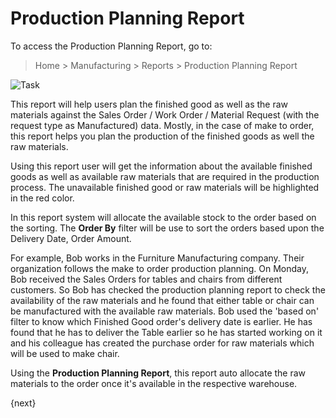<!-- add-breadcrumbs -->
# Production Planning Report

To access the Production Planning Report, go to:

> Home > Manufacturing > Reports > Production Planning Report

<img class="screenshot" alt="Task" src="{{docs_base_url}}/v13/assets/img/manufacturing/production-planning-report.png">

This report will help users plan the finished good as well as the raw materials against the Sales Order / Work Order / Material Request (with the request type as Manufactured) data. Mostly, in the case of make to order, this report helps you plan the production of the finished goods as well the raw materials.

Using this report user will get the information about the available finished goods as well as available raw materials that are required in the production process. The unavailable finished good or raw materials will be highlighted in the red color.

In this report system will allocate the available stock to the order based on the sorting. The **Order By** filter will be use to sort the orders based upon the Delivery Date, Order Amount.

For example, Bob works in the Furniture Manufacturing company. Their organization follows the make to order production planning. On Monday, Bob received the Sales Orders for tables and chairs from different customers. So Bob has checked the production planning report to check the availability of the raw materials and he found that either table or chair can be manufactured with the available raw materials. Bob used the 'based on' filter to know which Finished Good order's delivery date is earlier. He has found that he has to deliver the Table earlier so he has started working on it and his colleague has created the purchase order for raw materials which will be used to make chair.

Using the **Production Planning Report**, this report auto allocate the raw materials to the order once it's available in the respective warehouse.

{next}
